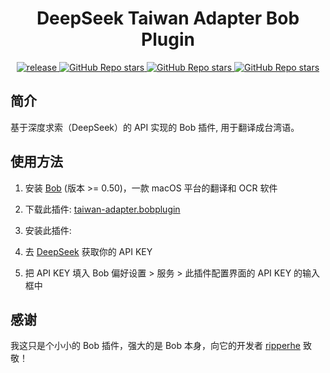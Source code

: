 <div>
  <h1 align="center">DeepSeek Taiwan Adapter Bob Plugin</h1>
  <p align="center">
    <a href="https://github.com/yuzhang9804/bob-plugin-taiwan-adapter/releases" target="_blank">
        <img src="https://github.com/yuzhang9804/bob-plugin-taiwan-adapter/actions/workflows/release.yaml/badge.svg" alt="release">
    </a>
    <a href="https://github.com/yuzhang9804/bob-plugin-taiwan-adapter/releases">
        <img alt="GitHub Repo stars" src="https://img.shields.io/github/stars/yuzhang9804/bob-plugin-taiwan-adapter?style=flat">
    </a>
    <a href="https://github.com/yuzhang9804/bob-plugin-taiwan-adapter/releases">
        <img alt="GitHub Repo stars" src="https://img.shields.io/badge/taiwan-Bob-brightgreen?style=flat">
    </a>
    <a href="https://github.com/yuzhang9804/bob-plugin-taiwan-adapter/releases">
        <img alt="GitHub Repo stars" src="https://img.shields.io/badge/langurage-JavaScript-brightgreen?style=flat&color=blue">
    </a>
  </p>
</div>

## 简介

基于深度求索（DeepSeek）的 API 实现的 Bob 插件, 用于翻译成台湾语。

## 使用方法

1. 安装 [Bob](https://bobtranslate.com/guide/#%E5%AE%89%E8%A3%85) (版本 >= 0.50)，一款 macOS 平台的翻译和 OCR 软件

2. 下载此插件: [taiwan-adapter.bobplugin](https://github.com/yuzhang9804/bob-plugin-taiwan-adapter/releases/latest)

3. 安装此插件:

4. 去 [DeepSeek](https://www.deepseek.com/api) 获取你的 API KEY

5. 把 API KEY 填入 Bob 偏好设置 > 服务 > 此插件配置界面的 API KEY 的输入框中

## 感谢

我这只是个小小的 Bob 插件，强大的是 Bob 本身，向它的开发者 [ripperhe](https://github.com/ripperhe) 致敬！
